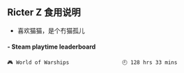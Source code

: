 ## Ricter Z 食用说明
- 喜欢猫猫，是个冇猫孤儿

<!-- steam-box start -->
#### - Steam playtime leaderboard
```text
🎮 World of Warships                 🕘 128 hrs 33 mins
```
<!-- Powered by https://github.com/YouEclipse/steam-box . -->
<!-- steam-box end -->
